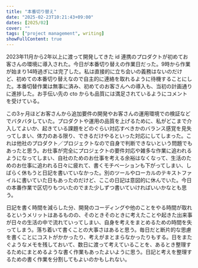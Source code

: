 ```yaml
---
title: "本番切り替え"
date: "2025-02-23T10:21:43+09:00"
dates: [2025/02]
cover: ""
tags: ["project management", writing]
showFullContent: true
---
```


2023年11月から2年以上に渡って開発してきた id 連携のプロダクトが初めてお客さんの環境に導入された。今日が本番切り替えの作業日だった。9時から作業が始まり14時過ぎには完了した。私は直接的に立ち会いの義務はないのだけど、初めての本番切り替えなので自主的に連絡を取れるように待機することにした。本番切替作業は無事に済み、初めてのお客さんへの導入も、当初の計画通りに進捗した。お手伝い先の cto からも品質には満足されているようにコメントを受けている。

この3ヶ月ほどお客さんから追加要件の開発やお客さんの運用環境での検証などでバタバタしていた。プロダクトや運用の品質を上げるために、私がどこまで介入してよいか、起きている課題をどのぐらい対応すべきかのバランス感覚を見失ってしまい、体力のある限り、できるだけやるといった対応にしてしまった。これは他社のプロダクト／プロジェクトなので自身で判断できないという問題でもあったと思う。お仕事が完全にプロジェクトの要件対応や雑多な作業に追われるようになってしまい、自社のためのお仕事を考える余裕はなくなって、生活のためのお仕事に追われる日々に疲れて、書くモチベーションも下がってしまい、しばらく休もうと日記を書いていなかった。別のツールやローカルのテキストファイルに書いていた日もあったのだけど、ここの日記は意図的に休んでいた。今日の本番作業で区切りもついたのでまた少しずつ書いていければいいかなとも思う。

日記を書く時間を減らした分、開発のコーディングや他のことをやる時間が取れるというメリットはあるものの、そのときそのときに考えたことや起きた出来事が日々の生活の中で流れていってしまい、自身を考えをまとめるための時間を失ってしまう。落ち着いて書くことの大事さはあると思う。毎日だと断片的な思慮を書くことにコストがかかったり、考えがまとまらなかったりもする。日をまたぐようなメモを残しておいて、数日に渡って考えていることを、あるとき整理するためにまとめるような書く作業もあったよいように思う。日記と考えを整理するための書く作業を分割してもよいのかもしれない。
